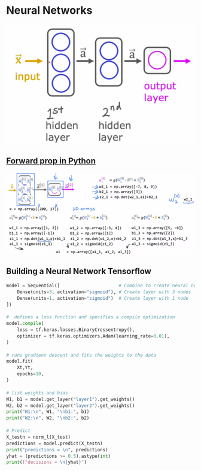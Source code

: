 # Neural Networks
<img src="images/neural_net_ex.png">

<br>

## [Forward prop in Python](simple_implementation/python_manual.ipynb)
<img src="images/fwd_prop_py.png">


## Building a Neural Network Tensorflow


```python
model = Sequential([                      # Combine to create neural network
    Dense(units=3, activation="sigmoid"), # Create layer with 3 nodes
    Dense(units=1, activation="sigmoid")  # Create layer with 1 node
])

#  defines a loss function and specifies a compile optimization
model.compile(
    loss = tf.keras.losses.BinaryCrossentropy(),
    optimizer = tf.keras.optimizers.Adam(learning_rate=0.01),
)

# runs gradient descent and fits the weights to the data
model.fit(
    Xt,Yt,            
    epochs=10,
)

# list weights and bias
W1, b1 = model.get_layer("layer1").get_weights()
W2, b2 = model.get_layer("layer2").get_weights()
print("W1:\n", W1, "\nb1:", b1)
print("W2:\n", W2, "\nb2:", b2)

# Predict
X_testn = norm_l(X_test)
predictions = model.predict(X_testn)
print("predictions = \n", predictions)
yhat = (predictions >= 0.5).astype(int)
print(f"decisions = \n{yhat}")
```